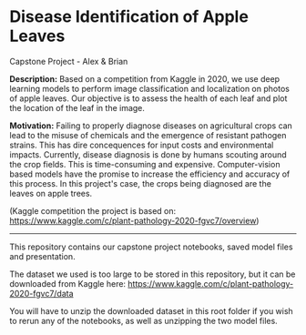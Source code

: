 # Disease Identification of Apple Leaves
Capstone Project - Alex & Brian

**Description:** Based on a competition from Kaggle in 2020, we use deep learning models to perform image classification and localization on photos of apple leaves. Our objective is to assess the health of each leaf and plot the location of the leaf in the image.

**Motivation:** Failing to properly diagnose diseases on agricultural crops can lead to the misuse of chemicals and the emergence of resistant pathogen strains. This has dire concequences for input costs and environmental impacts. Currently, disease diagnosis is done by humans scouting around the crop fields. This is time-consuming and expensive. Computer-vision based models have the promise to increase the efficiency and accuracy of this process. In this project's case, the crops being diagnosed are the leaves on apple trees.

(Kaggle competition the project is based on: https://www.kaggle.com/c/plant-pathology-2020-fgvc7/overview)

---

This repository contains our capstone project notebooks, saved model files and presentation. 

The dataset we used is too large to be stored in this repository, but it can be downloaded from Kaggle here: https://www.kaggle.com/c/plant-pathology-2020-fgvc7/data

You will have to unzip the downloaded dataset in this root folder if you wish to rerun any of the notebooks, as well as unzipping the two model files.
